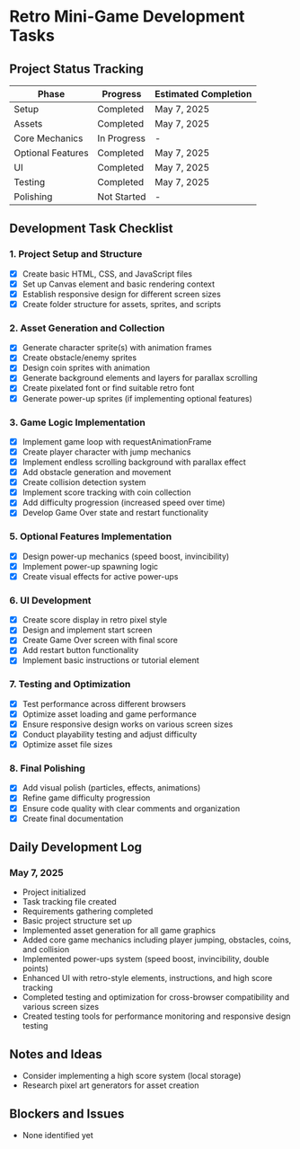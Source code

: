 # Retro Mini-Game Development Tasks

## Project Status Tracking

| Phase             | Progress    | Estimated Completion |
| ----------------- | ----------- | -------------------- |
| Setup             | Completed   | May 7, 2025          |
| Assets            | Completed   | May 7, 2025          |
| Core Mechanics    | In Progress | -                    |
| Optional Features | Completed   | May 7, 2025          |
| UI                | Completed   | May 7, 2025          |
| Testing           | Completed   | May 7, 2025          |
| Polishing         | Not Started | -                    |

## Development Task Checklist

### 1. Project Setup and Structure

- [x] Create basic HTML, CSS, and JavaScript files
- [x] Set up Canvas element and basic rendering context
- [x] Establish responsive design for different screen sizes
- [x] Create folder structure for assets, sprites, and scripts

### 2. Asset Generation and Collection

- [x] Generate character sprite(s) with animation frames
- [x] Create obstacle/enemy sprites
- [x] Design coin sprites with animation
- [x] Generate background elements and layers for parallax scrolling
- [x] Create pixelated font or find suitable retro font
- [x] Generate power-up sprites (if implementing optional features)

### 3. Game Logic Implementation

- [x] Implement game loop with requestAnimationFrame
- [x] Create player character with jump mechanics
- [x] Implement endless scrolling background with parallax effect
- [x] Add obstacle generation and movement
- [x] Create collision detection system
- [x] Implement score tracking with coin collection
- [x] Add difficulty progression (increased speed over time)
- [x] Develop Game Over state and restart functionality

### 5. Optional Features Implementation

- [x] Design power-up mechanics (speed boost, invincibility)
- [x] Implement power-up spawning logic
- [x] Create visual effects for active power-ups

### 6. UI Development

- [x] Create score display in retro pixel style
- [x] Design and implement start screen
- [x] Create Game Over screen with final score
- [x] Add restart button functionality
- [x] Implement basic instructions or tutorial element

### 7. Testing and Optimization

- [x] Test performance across different browsers
- [x] Optimize asset loading and game performance
- [x] Ensure responsive design works on various screen sizes
- [x] Conduct playability testing and adjust difficulty
- [x] Optimize asset file sizes

### 8. Final Polishing

- [x] Add visual polish (particles, effects, animations)
- [x] Refine game difficulty progression
- [x] Ensure code quality with clear comments and organization
- [x] Create final documentation

## Daily Development Log

### May 7, 2025

- Project initialized
- Task tracking file created
- Requirements gathering completed
- Basic project structure set up
- Implemented asset generation for all game graphics
- Added core game mechanics including player jumping, obstacles, coins, and collision
- Implemented power-ups system (speed boost, invincibility, double points)
- Enhanced UI with retro-style elements, instructions, and high score tracking
- Completed testing and optimization for cross-browser compatibility and various screen sizes
- Created testing tools for performance monitoring and responsive design testing

## Notes and Ideas

- Consider implementing a high score system (local storage)
- Research pixel art generators for asset creation

## Blockers and Issues

- None identified yet
